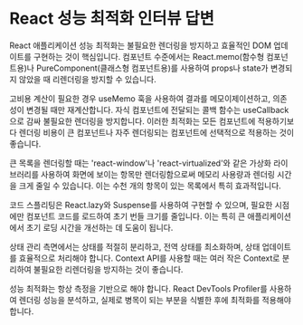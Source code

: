 # React 성능 최적화 인터뷰 답변

React 애플리케이션 성능 최적화는 불필요한 렌더링을 방지하고 효율적인 DOM 업데이트를 구현하는 것이 핵심입니다. 컴포넌트 수준에서는 React.memo(함수형 컴포넌트용)나 PureComponent(클래스형 컴포넌트용)를 사용하여 props나 state가 변경되지 않았을 때 리렌더링을 방지할 수 있습니다.

고비용 계산이 필요한 경우 useMemo 훅을 사용하여 결과를 메모이제이션하고, 의존성이 변경될 때만 재계산합니다. 자식 컴포넌트에 전달되는 콜백 함수는 useCallback으로 감싸 불필요한 렌더링을 방지합니다. 이러한 최적화는 모든 컴포넌트에 적용하기보다 렌더링 비용이 큰 컴포넌트나 자주 렌더링되는 컴포넌트에 선택적으로 적용하는 것이 좋습니다.

큰 목록을 렌더링할 때는 'react-window'나 'react-virtualized'와 같은 가상화 라이브러리를 사용하여 화면에 보이는 항목만 렌더링함으로써 메모리 사용량과 렌더링 시간을 크게 줄일 수 있습니다. 이는 수천 개의 항목이 있는 목록에서 특히 효과적입니다.

코드 스플리팅은 React.lazy와 Suspense를 사용하여 구현할 수 있으며, 필요한 시점에만 컴포넌트 코드를 로드하여 초기 번들 크기를 줄입니다. 이는 특히 큰 애플리케이션에서 초기 로딩 시간을 개선하는 데 도움이 됩니다.

상태 관리 측면에서는 상태를 적절히 분리하고, 전역 상태를 최소화하며, 상태 업데이트를 효율적으로 처리해야 합니다. Context API를 사용할 때는 여러 작은 Context로 분리하여 불필요한 리렌더링을 방지하는 것이 좋습니다.

성능 최적화는 항상 측정을 기반으로 해야 합니다. React DevTools Profiler를 사용하여 렌더링 성능을 분석하고, 실제로 병목이 되는 부분을 식별한 후에 최적화를 적용해야 합니다.
